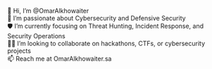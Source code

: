 👋 Hi, I’m @OmarAlkhowaiter  
👀 I’m passionate about Cybersecurity and Defensive Security  
🛡️ I’m currently focusing on Threat Hunting, Incident Response, and Security Operations  
🥷🏻 I’m looking to collaborate on hackathons, CTFs, or cybersecurity projects  
📫 Reach me at OmarAlkhowaiter.sa
